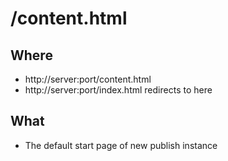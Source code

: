 # /content.html

## Where

- http://server:port/content.html
- http://server:port/index.html redirects to here

## What

- The default start page of new publish instance

